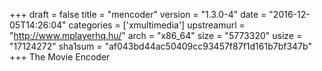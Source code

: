 +++
draft = false
title = "mencoder"
version = "1.3.0-4"
date = "2016-12-05T14:26:04"
categories = ['xmultimedia']
upstreamurl = "http://www.mplayerhq.hu/"
arch = "x86_64"
size = "5773320"
usize = "17124272"
sha1sum = "af043bd44ac50409cc93457f87f1d161b7bf347b"
+++
The Movie Encoder